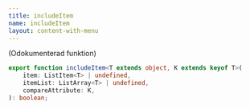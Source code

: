 ```yaml
---
title: includeItem
name: includeItem
layout: content-with-menu
---
```


(Odokumenterad funktion)

```ts
export function includeItem<T extends object, K extends keyof T>(
    item: ListItem<T> | undefined,
    itemList: ListArray<T> | undefined,
    compareAttribute: K,
): boolean;
```
